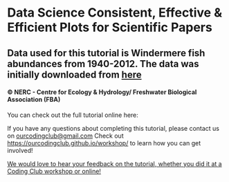 # Data Science Consistent, Effective & Efficient Plots for Scientific Papers

## Data used for this tutorial is Windermere fish abundances from 1940-2012. The data was initially downloaded from [here](https://catalogue.ceh.ac.uk/documents/f3f3ba40-c655-4740-b9b4-ce77ab286fb0)
#### © NERC - Centre for Ecology & Hydrology/ Freshwater Biological Association (FBA)

You can check out the full tutorial online here: 

If you have any questions about completing this tutorial, please contact us on ourcodingclub@gmail.com
Check out https://ourcodingclub.github.io/workshop/ to learn how you can get involved!

[We would love to hear your feedback on the tutorial, whether you did it at a Coding Club workshop or online!](https://www.surveymonkey.co.uk/r/X7VHQ6S)
